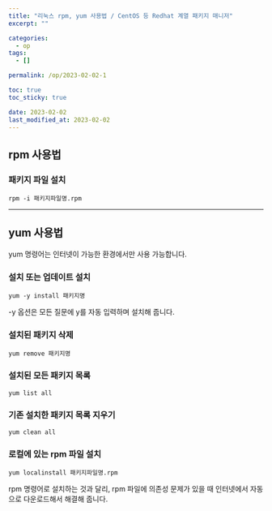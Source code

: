 ```yaml
---
title: "리눅스 rpm, yum 사용법 / CentOS 등 Redhat 계열 패키지 매니저"
excerpt: ""

categories:
  - op
tags:
  - []

permalink: /op/2023-02-02-1

toc: true
toc_sticky: true

date: 2023-02-02
last_modified_at: 2023-02-02
---
```


## rpm 사용법

### 패키지 파일 설치
```
rpm -i 패키지파일명.rpm
```

---

## yum 사용법

yum 명령어는 인터넷이 가능한 환경에서만 사용 가능합니다.

### 설치 또는 업데이트 설치
```
yum -y install 패키지명
```
-y 옵션은 모든 질문에 y를 자동 입력하며 설치해 줍니다.

### 설치된 패키지 삭제
```
yum remove 패키지명
```

### 설치된 모든 패키지 목록
```
yum list all
```

### 기존 설치한 패키지 목록 지우기
```
yum clean all
```

### 로컬에 있는 rpm 파일 설치
```
yum localinstall 패키지파일명.rpm
```
rpm 명령어로 설치하는 것과 달리, rpm 파일에 의존성 문제가 있을 때 인터넷에서 자동으로 다운로드해서 해결해 줍니다.